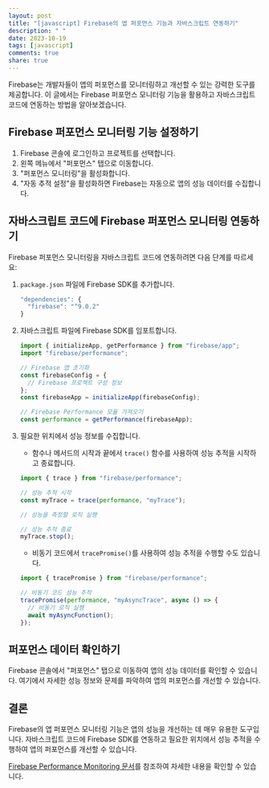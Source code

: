 ```yaml
---
layout: post
title: "[javascript] Firebase의 앱 퍼포먼스 기능과 자바스크립트 연동하기"
description: " "
date: 2023-10-19
tags: [javascript]
comments: true
share: true
---
```


Firebase는 개발자들이 앱의 퍼포먼스를 모니터링하고 개선할 수 있는 강력한 도구를 제공합니다. 이 글에서는 Firebase 퍼포먼스 모니터링 기능을 활용하고 자바스크립트 코드에 연동하는 방법을 알아보겠습니다.

## Firebase 퍼포먼스 모니터링 기능 설정하기

1. Firebase 콘솔에 로그인하고 프로젝트를 선택합니다.
2. 왼쪽 메뉴에서 "퍼포먼스" 탭으로 이동합니다.
3. "퍼포먼스 모니터링"을 활성화합니다.
4. "자동 추적 설정"을 활성화하면 Firebase는 자동으로 앱의 성능 데이터를 수집합니다.

## 자바스크립트 코드에 Firebase 퍼포먼스 모니터링 연동하기

Firebase 퍼포먼스 모니터링을 자바스크립트 코드에 연동하려면 다음 단계를 따르세요:

1. `package.json` 파일에 Firebase SDK를 추가합니다.
   ```javascript
   "dependencies": {
     "firebase": "^9.0.2"
   }
   ```
2. 자바스크립트 파일에 Firebase SDK를 임포트합니다.
   ```javascript
   import { initializeApp, getPerformance } from "firebase/app";
   import "firebase/performance";

   // Firebase 앱 초기화
   const firebaseConfig = {
     // Firebase 프로젝트 구성 정보
   };
   const firebaseApp = initializeApp(firebaseConfig);

   // Firebase Performance 모듈 가져오기
   const performance = getPerformance(firebaseApp);
   ```

3. 필요한 위치에서 성능 정보를 수집합니다.

   - 함수나 메서드의 시작과 끝에서 `trace()` 함수를 사용하여 성능 추적을 시작하고 종료합니다.
   ```javascript
   import { trace } from "firebase/performance";

   // 성능 추적 시작
   const myTrace = trace(performance, "myTrace");

   // 성능을 측정할 로직 실행

   // 성능 추적 종료
   myTrace.stop();
   ```

   - 비동기 코드에서 `tracePromise()`를 사용하여 성능 추적을 수행할 수도 있습니다.
   ```javascript
   import { tracePromise } from "firebase/performance";

   // 비동기 코드 성능 추적
   tracePromise(performance, "myAsyncTrace", async () => {
     // 비동기 로직 실행
     await myAsyncFunction();
   });
   ```

## 퍼포먼스 데이터 확인하기

Firebase 콘솔에서 "퍼포먼스" 탭으로 이동하여 앱의 성능 데이터를 확인할 수 있습니다. 여기에서 자세한 성능 정보와 문제를 파악하여 앱의 퍼포먼스를 개선할 수 있습니다.

## 결론

Firebase의 앱 퍼포먼스 모니터링 기능은 앱의 성능을 개선하는 데 매우 유용한 도구입니다. 자바스크립트 코드에 Firebase SDK를 연동하고 필요한 위치에서 성능 추적을 수행하여 앱의 퍼포먼스를 개선할 수 있습니다.

[Firebase Performance Monitoring 문서](https://firebase.google.com/docs/perf-mon?hl=ko)를 참조하여 자세한 내용을 확인할 수 있습니다.